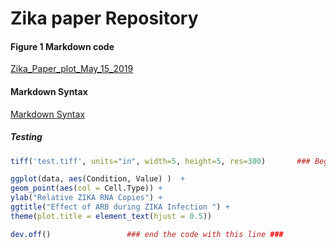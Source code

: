 # Zika paper Repository
#### Figure 1 Markdown code
[Zika_Paper_plot_May_15_2019](http://prfw.github.io/Zika/Zika_Paper_plot_May_15_2019.html)




#### Markdown Syntax
[Markdown Syntax](https://guides.github.com/features/mastering-markdown/)



##### Testing
```r
tiff('test.tiff', units="in", width=5, height=5, res=300)       ### Beginning of the code ###

ggplot(data, aes(Condition, Value) )  + 
geom_point(aes(col = Cell.Type)) + 
ylab("Relative ZIKA RNA Copies") + 
ggtitle("Effect of ARB during ZIKA Infection ") + 
theme(plot.title = element_text(hjust = 0.5))           

dev.off()                 ### end the code with this line ###    


```
